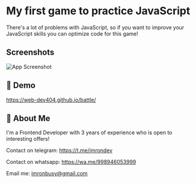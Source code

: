 
# My first game to practice JavaScript

There's a lot of problems with JavaScript, so if you want to improve your JavaScript skills you can optimize code for this game!
## Screenshots

![App Screenshot](https://i.ibb.co/k9WXDnv/chrome-h-WZUO0-DTg8.png)
## 🔗 Demo

https://web-dev404.github.io/battle/
## 🚀 About Me
I'm a Frontend Developer with 3 years of experience who is open to interesting offers!

Contact on telegram: https://t.me/imrondev

Contact on whatsapp: https://wa.me/998946053999

Email me: imronbusy@gmail.com
